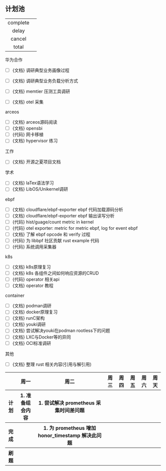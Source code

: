 ## 计划池

|          |       |
| :------: | :---: |
| complete |       |
|  delay   |       |
|  cancel  |       |
|  total   |       |

华为合作
- [ ] {文档} 调研典型业务画像过程
- [ ] {文档} 调研典型业务负载分析方式
- [ ] {文档} memtier 压测工具调研
- [ ] {文档} otel 采集


arceos
- [ ] {文档} arceos源码阅读
- [ ] {文档} opensbi
- [ ] {代码} 网卡移植
- [ ] {文档} hypervisor 练习

工作
- [ ] {文档} 开源之夏项目文档

学术
- [ ] {文档} laTex语法学习
- [ ] {文档} LibOS/Unikernel调研

ebpf
- [ ] {文档} cloudflare/ebpf-exporter ebpf 代码加载源码分析
- [ ] {文档} cloudflare/ebpf-exporter ebpf 输出读写分析
- [ ] {代码} hist/guage/count metric in kernel
- [ ] {代码} otel exporter: metric for metric ebpf, log for event ebpf
- [ ] {文档} 了解 ebpf opcode 和 verify 过程
- [ ] {代码} 为 libbpf 社区贡献 rust example 代码
- [ ] {代码} 系统调用采集器

k8s
- [ ] {文档} k8s原理复习
- [ ] {文档} k8s 各组件之间如何响应资源的CRUD
- [ ] {代码} operator 相关api
- [ ] {文档} operator 教程

container
- [ ] {文档} podman调研
- [ ] {文档} docker原理复习
- [ ] {文档} runC架构
- [ ] {文档} youki调研
- [ ] {文档} 尝试解决youki在podman rootless下的问题
- [ ] {文档} LXC与Docker等的异同
- [ ] {文档} OCI标准调研

其他
- [ ] {文档} 整理 rust 相关内容(引用与解引用)


<table>
<tr>
<th></th>
<th>周一</th>
<th>周二</th>
<th>周三</th>
<th>周四</th>
<th>周五</th>
<th>周六</th>
<th>周天</th>
</tr>

<!-- ---------------- 计划 ---------------- -->
<tr>
<th>计划</th>

<!-- 周一 -->
<th>
1. 准备组会内容 <br>
</th>

<!-- 周二 -->
<th>
1. 尝试解决 prometheus 采集时间差问题
</th>

<!-- 周三 -->
<th>
</th>

<!-- 周四 -->
<th>
</th>

<!-- 周五 -->
<th>
</th>

<!-- 周六 -->
<th>
</th>

<!-- 周天 -->
<th>
</th>

</tr>

<!-- ---------------- 完成 ---------------- -->
<tr>
<th>完成</th>

<!-- 周一 -->
<th>
</th>

<!-- 周二 -->
<th>
1. 为 prometheus 增加 honor_timestamp 解决此问题
</th>

<!-- 周三 -->
<th>
</th>

<!-- 周四 -->
<th>
</th>

<!-- 周五 -->
<th>
</th>

<!-- 周六 -->
<th>
</th>

<!-- 周天 -->
<th>
</th>

</tr>

<!-- ---------------- 刷题 ---------------- -->
<tr>
<th>刷题</th>

<!-- 周一 -->
<th>
</th>

<!-- 周二 -->
<th>
</th>

<!-- 周三 -->
<th>
</th>

<!-- 周四 -->
<th>
</th>

<!-- 周五 -->
<th>
</th>

<!-- 周六 -->
<th>
</th>

<!-- 周天 -->
<th>
</th>

</tr>

</table>

